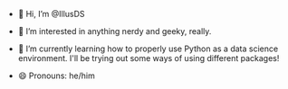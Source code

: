 - 👋 Hi, I’m @IllusDS
  
- 👀 I’m interested in anything nerdy and geeky, really.
  
- 🌱 I’m currently learning how to properly use Python as a data science environment. I'll be trying out some ways of using different packages!
  
- 😄 Pronouns: he/him


<!---
IllusDS/IllusDS is a ✨ special ✨ repository because its `README.md` (this file) appears on your GitHub profile.
You can click the Preview link to take a look at your changes.
--->
